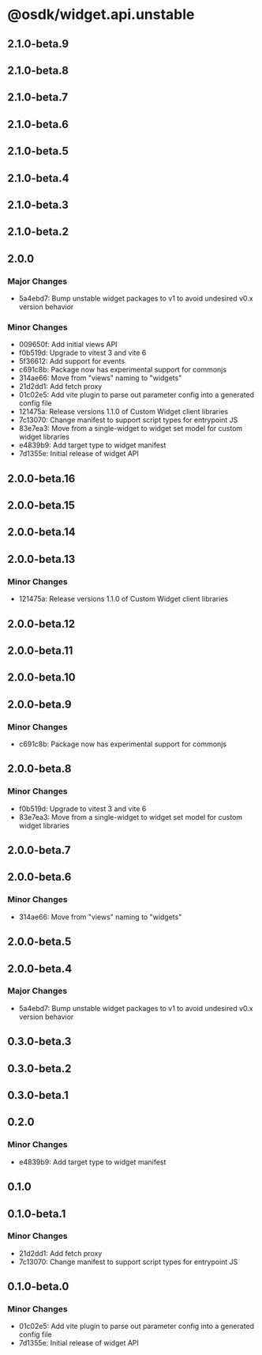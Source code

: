 # @osdk/widget.api.unstable

## 2.1.0-beta.9

## 2.1.0-beta.8

## 2.1.0-beta.7

## 2.1.0-beta.6

## 2.1.0-beta.5

## 2.1.0-beta.4

## 2.1.0-beta.3

## 2.1.0-beta.2

## 2.0.0

### Major Changes

-   5a4ebd7: Bump unstable widget packages to v1 to avoid undesired v0.x version behavior

### Minor Changes

-   009650f: Add initial views API
-   f0b519d: Upgrade to vitest 3 and vite 6
-   5f36612: Add support for events
-   c691c8b: Package now has experimental support for commonjs
-   314ae66: Move from "views" naming to "widgets"
-   21d2dd1: Add fetch proxy
-   01c02e5: Add vite plugin to parse out parameter config into a generated config file
-   121475a: Release versions 1.1.0 of Custom Widget client libraries
-   7c13070: Change manifest to support script types for entrypoint JS
-   83e7ea3: Move from a single-widget to widget set model for custom widget libraries
-   e4839b9: Add target type to widget manifest
-   7d1355e: Initial release of widget API

## 2.0.0-beta.16

## 2.0.0-beta.15

## 2.0.0-beta.14

## 2.0.0-beta.13

### Minor Changes

- 121475a: Release versions 1.1.0 of Custom Widget client libraries

## 2.0.0-beta.12

## 2.0.0-beta.11

## 2.0.0-beta.10

## 2.0.0-beta.9

### Minor Changes

- c691c8b: Package now has experimental support for commonjs

## 2.0.0-beta.8

### Minor Changes

- f0b519d: Upgrade to vitest 3 and vite 6
- 83e7ea3: Move from a single-widget to widget set model for custom widget libraries

## 2.0.0-beta.7

## 2.0.0-beta.6

### Minor Changes

- 314ae66: Move from "views" naming to "widgets"

## 2.0.0-beta.5

## 2.0.0-beta.4

### Major Changes

- 5a4ebd7: Bump unstable widget packages to v1 to avoid undesired v0.x version behavior

## 0.3.0-beta.3

## 0.3.0-beta.2

## 0.3.0-beta.1

## 0.2.0

### Minor Changes

- e4839b9: Add target type to widget manifest

## 0.1.0

## 0.1.0-beta.1

### Minor Changes

- 21d2dd1: Add fetch proxy
- 7c13070: Change manifest to support script types for entrypoint JS

## 0.1.0-beta.0

### Minor Changes

- 01c02e5: Add vite plugin to parse out parameter config into a generated config file
- 7d1355e: Initial release of widget API
